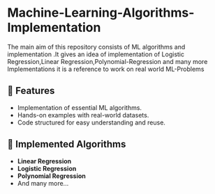 # Machine-Learning-Algorithms-Implementation
The main aim of this repository consists of ML algorithms and implementation .It gives an idea of implementation of Logistic Regression,Linear Regression,Polynomial-Regression and many more Implementations it is a reference to work on real world ML-Problems
## 📌 Features
- Implementation of essential ML algorithms.
- Hands-on examples with real-world datasets.
- Code structured for easy understanding and reuse.

## 📌 Implemented Algorithms
- **Linear Regression**
- **Logistic Regression**
- **Polynomial Regression**
- And many more...

